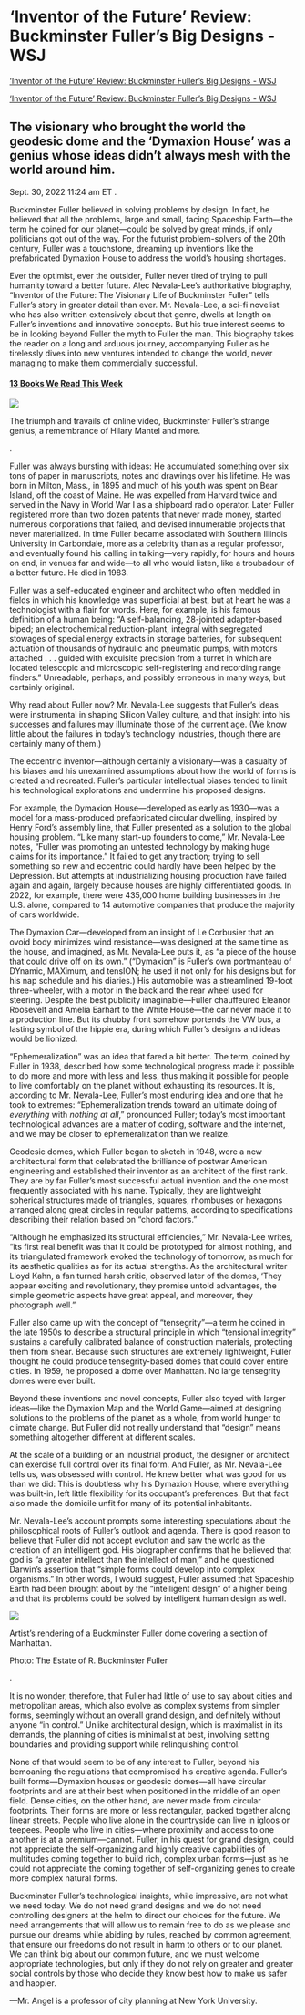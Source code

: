 # ‘Inventor of the Future’ Review: Buckminster Fuller’s Big Designs - WSJ
[‘Inventor of the Future’ Review: Buckminster Fuller’s Big Designs - WSJ](https://archive.ph/20221001135613/https://www.wsj.com/articles/inventor-of-the-future-book-review-buckminster-fullers-big-designs-11664551418) 

 [‘Inventor of the Future’ Review: Buckminster Fuller’s Big Designs - WSJ](https://archive.ph/20221001135613/https://www.wsj.com/articles/inventor-of-the-future-book-review-buckminster-fullers-big-designs-11664551418) 

 The visionary who brought the world the geodesic dome and the ‘Dymaxion House’ was a genius whose ideas didn’t always mesh with the world around him.
-----------------------------------------------------------------------------------------------------------------------------------------------------

Sept. 30, 2022 11:24 am ET .

Buckminster Fuller believed in solving problems by design. In fact, he believed that all the problems, large and small, facing Spaceship Earth—the term he coined for our planet—could be solved by great minds, if only politicians got out of the way. For the futurist problem-solvers of the 20th century, Fuller was a touchstone, dreaming up inventions like the prefabricated Dymaxion House to address the world’s housing shortages.

Ever the optimist, ever the outsider, Fuller never tired of trying to pull humanity toward a better future. Alec Nevala-Lee’s authoritative biography, “Inventor of the Future: The Visionary Life of Buckminster Fuller” tells Fuller’s story in greater detail than ever. Mr. Nevala-Lee, a sci-fi novelist who has also written extensively about that genre, dwells at length on Fuller’s inventions and innovative concepts. But his true interest seems to be in looking beyond Fuller the myth to Fuller the man. This biography takes the reader on a long and arduous journey, accompanying Fuller as he tirelessly dives into new ventures intended to change the world, never managing to make them commercially successful.

#### [13 Books We Read This Week](https://archive.ph/o/cL8nC/https://www.wsj.com/articles/13-books-we-read-this-week-technology-history-design-fiction-fantasy-hilary-mantel-11664566423)

 [![](https://archive.ph/cL8nC/d967a48b17e245714d1100e832f03b9db1670ed0.jpg)](https://archive.ph/o/cL8nC/https://www.wsj.com/articles/13-books-we-read-this-week-technology-history-design-fiction-fantasy-hilary-mantel-11664566423) 

The triumph and travails of online video, Buckminster Fuller’s strange genius, a remembrance of Hilary Mantel and more.

.

Fuller was always bursting with ideas: He accumulated something over six tons of paper in manuscripts, notes and drawings over his lifetime. He was born in Milton, Mass., in 1895 and much of his youth was spent on Bear Island, off the coast of Maine. He was expelled from Harvard twice and served in the Navy in World War I as a shipboard radio operator. Later Fuller registered more than two dozen patents that never made money, started numerous corporations that failed, and devised innumerable projects that never materialized. In time Fuller became associated with Southern Illinois University in Carbondale, more as a celebrity than as a regular professor, and eventually found his calling in talking—very rapidly, for hours and hours on end, in venues far and wide—to all who would listen, like a troubadour of a better future. He died in 1983.

Fuller was a self-educated engineer and architect who often meddled in fields in which his knowledge was superficial at best, but at heart he was a technologist with a flair for words. Here, for example, is his famous definition of a human being: “A self-balancing, 28-jointed adapter-based biped; an electrochemical reduction-plant, integral with segregated stowages of special energy extracts in storage batteries, for subsequent actuation of thousands of hydraulic and pneumatic pumps, with motors attached . . . guided with exquisite precision from a turret in which are located telescopic and microscopic self-registering and recording range finders.” Unreadable, perhaps, and possibly erroneous in many ways, but certainly original.

Why read about Fuller now? Mr. Nevala-Lee suggests that Fuller’s ideas were instrumental in shaping Silicon Valley culture, and that insight into his successes and failures may illuminate those of the current age. (We know little about the failures in today’s technology industries, though there are certainly many of them.)

The eccentric inventor—although certainly a visionary—was a casualty of his biases and his unexamined assumptions about how the world of forms is created and recreated. Fuller’s particular intellectual biases tended to limit his technological explorations and undermine his proposed designs.

For example, the Dymaxion House—developed as early as 1930—was a model for a mass-produced prefabricated circular dwelling, inspired by Henry Ford’s assembly line, that Fuller presented as a solution to the global housing problem. “Like many start-up founders to come,” Mr. Nevala-Lee notes, “Fuller was promoting an untested technology by making huge claims for its importance.” It failed to get any traction; trying to sell something so new and eccentric could hardly have been helped by the Depression. But attempts at industrializing housing production have failed again and again, largely because houses are highly differentiated goods. In 2022, for example, there were 435,000 home building businesses in the U.S. alone, compared to 14 automotive companies that produce the majority of cars worldwide.

The Dymaxion Car—developed from an insight of Le Corbusier that an ovoid body minimizes wind resistance—was designed at the same time as the house, and imagined, as Mr. Nevala-Lee puts it, as “a piece of the house that could drive off on its own.” (“Dymaxion” is Fuller’s own portmanteau of DYnamic, MAXimum, and tensION; he used it not only for his designs but for his nap schedule and his diaries.) His automobile was a streamlined 19-foot three-wheeler, with a motor in the back and the rear wheel used for steering. Despite the best publicity imaginable—Fuller chauffeured Eleanor Roosevelt and Amelia Earhart to the White House—the car never made it to a production line. But its chubby front somehow portends the VW bus, a lasting symbol of the hippie era, during which Fuller’s designs and ideas would be lionized.

“Ephemeralization” was an idea that fared a bit better. The term, coined by Fuller in 1938, described how some technological progress made it possible to do more and more with less and less, thus making it possible for people to live comfortably on the planet without exhausting its resources. It is, according to Mr. Nevala-Lee, Fuller’s most enduring idea and one that he took to extremes: “Ephemeralization trends toward an ultimate doing of _everything_ with _nothing at all_,” pronounced Fuller; today’s most important technological advances are a matter of coding, software and the internet, and we may be closer to ephemeralization than we realize.

Geodesic domes, which Fuller began to sketch in 1948, were a new architectural form that celebrated the brilliance of postwar American engineering and established their inventor as an architect of the first rank. They are by far Fuller’s most successful actual invention and the one most frequently associated with his name. Typically, they are lightweight spherical structures made of triangles, squares, rhombuses or hexagons arranged along great circles in regular patterns, according to specifications describing their relation based on “chord factors.”

“Although he emphasized its structural efficiencies,” Mr. Nevala-Lee writes, “its first real benefit was that it could be prototyped for almost nothing, and its triangulated framework evoked the technology of tomorrow, as much for its aesthetic qualities as for its actual strengths. As the architectural writer Lloyd Kahn, a fan turned harsh critic, observed later of the domes, ‘They appear exciting and revolutionary, they promise untold advantages, the simple geometric aspects have great appeal, and moreover, they photograph well.”

Fuller also came up with the concept of “tensegrity”—a term he coined in the late 1950s to describe a structural principle in which “tensional integrity” sustains a carefully calibrated balance of construction materials, protecting them from shear. Because such structures are extremely lightweight, Fuller thought he could produce tensegrity-based domes that could cover entire cities. In 1959, he proposed a dome over Manhattan. No large tensegrity domes were ever built.

Beyond these inventions and novel concepts, Fuller also toyed with larger ideas—like the Dymaxion Map and the World Game—aimed at designing solutions to the problems of the planet as a whole, from world hunger to climate change. But Fuller did not really understand that “design” means something altogether different at different scales.

At the scale of a building or an industrial product, the designer or architect can exercise full control over its final form. And Fuller, as Mr. Nevala-Lee tells us, was obsessed with control. He knew better what was good for us than we did: This is doubtless why his Dymaxion House, where everything was built-in, left little flexibility for its occupant’s preferences. But that fact also made the domicile unfit for many of its potential inhabitants.

Mr. Nevala-Lee’s account prompts some interesting speculations about the philosophical roots of Fuller’s outlook and agenda. There is good reason to believe that Fuller did not accept evolution and saw the world as the creation of an intelligent god. His biographer confirms that he believed that god is “a greater intellect than the intellect of man,” and he questioned Darwin’s assertion that “simple forms could develop into complex organisms.” In other words, I would suggest, Fuller assumed that Spaceship Earth had been brought about by the “intelligent design” of a higher being and that its problems could be solved by intelligent human design as well.

![](https://archive.ph/cL8nC/67f3b6c205b2746e324d9ab8207e5e74ed0ceda2.jpg)

Artist’s rendering of a Buckminster Fuller dome covering a section of Manhattan.

Photo: The Estate of R. Buckminster Fuller

.

It is no wonder, therefore, that Fuller had little of use to say about cities and metropolitan areas, which also evolve as complex systems from simpler forms, seemingly without an overall grand design, and definitely without anyone “in control.” Unlike architectural design, which is maximalist in its demands, the planning of cities is minimalist at best, involving setting boundaries and providing support while relinquishing control.

None of that would seem to be of any interest to Fuller, beyond his bemoaning the regulations that compromised his creative agenda. Fuller’s built forms—Dymaxion houses or geodesic domes—all have circular footprints and are at their best when positioned in the middle of an open field. Dense cities, on the other hand, are never made from circular footprints. Their forms are more or less rectangular, packed together along linear streets. People who live alone in the countryside can live in igloos or teepees. People who live in cities—where proximity and access to one another is at a premium—cannot. Fuller, in his quest for grand design, could not appreciate the self-organizing and highly creative capabilities of multitudes coming together to build rich, complex urban forms—just as he could not appreciate the coming together of self-organizing genes to create more complex natural forms.

Buckminster Fuller’s technological insights, while impressive, are not what we need today. We do not need grand designs and we do not need controlling designers at the helm to direct our choices for the future. We need arrangements that will allow us to remain free to do as we please and pursue our dreams while abiding by rules, reached by common agreement, that ensure our freedoms do not result in harm to others or to our planet. We can think big about our common future, and we must welcome appropriate technologies, but only if they do not rely on greater and greater social controls by those who decide they know best how to make us safer and happier.

—Mr. Angel is a professor of city planning at New York University.